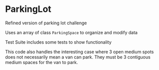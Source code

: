 # ParkingLot

Refined version of parking lot challenge

Uses an array of class `ParkingSpace` to organize and modify data

Test Suite includes some tests to show functionality

This code also handles the interesting case where 3 open medium spots does not necessarily mean a van can park. They must be 3 contiguous medium spaces for the van to park.
